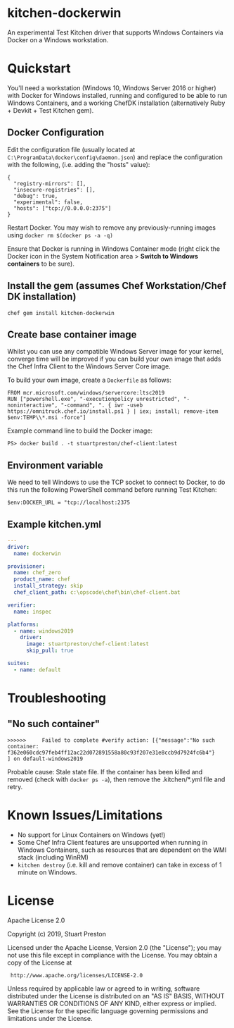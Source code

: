 # kitchen-dockerwin

An experimental Test Kitchen driver that supports Windows Containers via Docker on a Windows workstation.

# Quickstart

You'll need a workstation (Windows 10, Windows Server 2016 or higher) with Docker for Windows installed, running and configured to be able to run Windows Containers, and a working ChefDK installation (alternatively Ruby + Devkit + Test Kitchen gem).

## Docker Configuration

Edit the configuration file (usually located at `C:\ProgramData\docker\config\daemon.json`) and replace the configuration with the following, (i.e. adding the "hosts" value):

```
{
  "registry-mirrors": [],
  "insecure-registries": [],
  "debug": true,
  "experimental": false,
  "hosts": ["tcp://0.0.0.0:2375"]
}
```
Restart Docker. You may wish to remove any previously-running images using `docker rm $(docker ps -a -q)`

Ensure that Docker is running in Windows Container mode (right click the Docker icon in the System Notification area > **Switch to Windows containers** to be sure).

## Install the gem (assumes Chef Workstation/Chef DK installation)

```
chef gem install kitchen-dockerwin
```

## Create base container image

Whilst you can use any compatible Windows Server image for your kernel, converge time will be improved if you can build your own image that adds the Chef Infra Client to the Windows Server Core image.

To build your own image, create a `Dockerfile` as follows:

```
FROM mcr.microsoft.com/windows/servercore:ltsc2019
RUN ["powershell.exe", "-executionpolicy unrestricted", "-noninteractive", "-command", ". { iwr -useb https://omnitruck.chef.io/install.ps1 } | iex; install; remove-item $env:TEMP\\*.msi -force"]
```

Example command line to build the Docker image:

```
PS> docker build . -t stuartpreston/chef-client:latest
```

## Environment variable

We need to tell Windows to use the TCP socket to connect to Docker, to do this run the following PowerShell command before running Test Kitchen:

```$env:DOCKER_URL = "tcp://localhost:2375```

## Example kitchen.yml

```yml
---
driver:
  name: dockerwin

provisioner:
  name: chef_zero
  product_name: chef
  install_strategy: skip
  chef_client_path: c:\opscode\chef\bin\chef-client.bat

verifier:
  name: inspec

platforms:
  - name: windows2019
    driver:
      image: stuartpreston/chef-client:latest
      skip_pull: true

suites:
  - name: default
```

# Troubleshooting

## "No such container"
```
>>>>>>     Failed to complete #verify action: [{"message":"No such container: f362e060cdc97feb4ff12ac22d072891558a80c93f207e31e8ccb9d7924fc6b4"}
] on default-windows2019
```
Probable cause: Stale state file. If the container has been killed and removed (check with `docker ps -a`), then remove the .kitchen/*.yml file and retry.

# Known Issues/Limitations

* No support for Linux Containers on Windows (yet!)
* Some Chef Infra Client features are unsupported when running in Windows Containers, such as resources that are dependent on the WMI stack (including WinRM)
* `kitchen destroy` (i.e. kill and remove container) can take in excess of 1 minute on Windows.

# License

Apache License 2.0

Copyright (c) 2019, Stuart Preston

Licensed under the Apache License, Version 2.0 (the "License");
you may not use this file except in compliance with the License.
You may obtain a copy of the License at

     http://www.apache.org/licenses/LICENSE-2.0

Unless required by applicable law or agreed to in writing, software
distributed under the License is distributed on an "AS IS" BASIS,
WITHOUT WARRANTIES OR CONDITIONS OF ANY KIND, either express or implied.
See the License for the specific language governing permissions and
limitations under the License.

